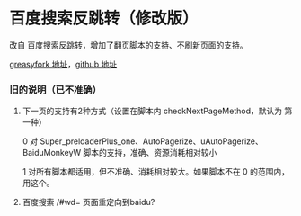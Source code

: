 百度搜索反跳转（修改版）
===================

改自 [百度搜索反跳转](http://userscripts.org:8080/scripts/show/161812)，增加了翻页脚本的支持、不刷新页面的支持。

[greasyfork 地址](https://greasyfork.org/scripts/1771)，[github 地址](https://github.com/ywzhaiqi/userscript/tree/master/%E7%99%BE%E5%BA%A6%E6%90%9C%E7%B4%A2%E5%8F%8D%E8%B7%B3%E8%BD%AC%EF%BC%88%E4%BF%AE%E6%94%B9%E7%89%88%EF%BC%89)

### 旧的说明（已不准确）

1. 下一页的支持有2种方式（设置在脚本内 checkNextPageMethod，默认为 第一种）

	0 对 Super_preloaderPlus_one、AutoPagerize、uAutoPagerize、 BaiduMonkeyW 脚本的支持，准确、资源消耗相对较小

	1 对所有脚本都适用，但不准确、消耗相对较大。如果脚本不在 0 的范围内，用这个。

2. 百度搜索 /#wd= 页面重定向到baidu?